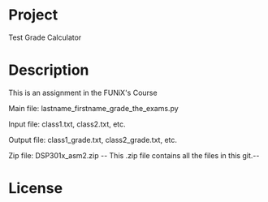 # Project

Test Grade Calculator

# Description

This is an assignment in the FUNiX's Course

Main file: lastname_firstname_grade_the_exams.py

Input file: class1.txt, class2.txt, etc.

Output file: class1_grade.txt, class2_grade.txt, etc.

Zip file: DSP301x_asm2.zip
-- This .zip file contains all the files in this git.--

# License
